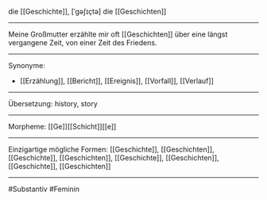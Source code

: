 die [[Geschichte]], [ˈɡəʃɪçtə]
die [[Geschichten]]

---
Meine Großmutter erzählte mir oft [[Geschichten]] über eine längst vergangene Zeit, von einer Zeit des Friedens. 

---
Synonyme:
- [[Erzählung]], [[Bericht]], [[Ereignis]], [[Vorfall]], [[Verlauf]]

---
Übersetzung: history, story

---
Morpheme:
[[Ge]][[Schicht]][[e]]

---
Einzigartige mögliche Formen: [[Geschichte]], [[Geschichten]], [[Geschichte]], [[Geschichten]], [[Geschichte]], [[Geschichten]], [[Geschichte]], [[Geschichten]]

---
#Substantiv #Feminin